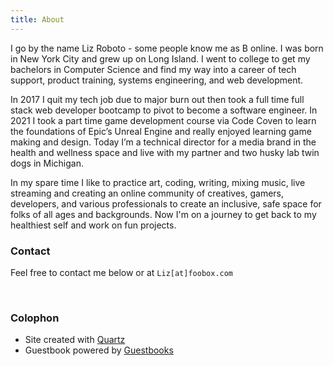 ```yaml
---
title: About
---
```

I go by the name Liz Roboto - some people know me as B online. I was born in New York City and grew up on Long Island. I went to college to get my bachelors in Computer Science and find my way into a career of tech support, product training, systems engineering, and web development.

In 2017 I quit my tech job due to major burn out then took a full time full stack web developer bootcamp to pivot to become a software engineer. In 2021 I took a part time game development course via Code Coven to learn the foundations of Epic’s Unreal Engine and really enjoyed learning game making and design. Today I’m a technical director for a media brand in the health and wellness space and live with my partner and two husky lab twin dogs in Michigan.

In my spare time I like to practice art, coding, writing, mixing music, live streaming and creating an online community of creatives, gamers, developers, and various professionals to create an inclusive, safe space for folks of all ages and backgrounds. Now I'm on a journey to get back to my healthiest self and work on fun projects. 


### Contact

Feel free to contact me below or at ```Liz[at]foobox.com```

<script data-letterbirduser="liz" src="https://letterbird.co/embed/v1.js"></script>

<br>

### Colophon
- Site created with [Quartz](https://quartz.jzhao.xyz/)
- Guestbook powered by [Guestbooks](https://guestbooks.meadow.cafe/)

